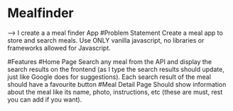 # Mealfinder
 --> I create a a meal finder App
#Problem Statement
 Create a meal app to store and search meals. Use ONLY vanilla javascript, no libraries or frameworks allowed for Javascript.

#Features
#Home Page
    Search any meal from the API and display the search results on the frontend (as I type the search results should update, just like Google does for suggestions).
    Each search result of the meal should have a favourite button
#Meal Detail Page
    Should show information about the meal like its name, photo, instructions, etc (these are must, rest you can add if you want).
